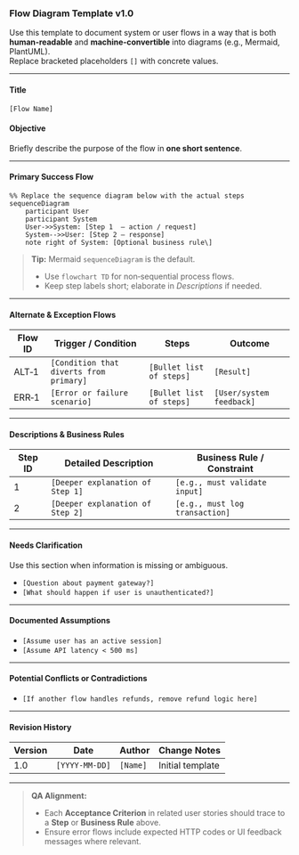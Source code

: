 ### Flow Diagram Template v1.0

Use this template to document system or user flows in a way that is both **human‑readable** and **machine‑convertible** into diagrams (e.g., Mermaid, PlantUML).  
Replace bracketed placeholders `[]` with concrete values.

---

#### Title  
`[Flow Name]`

#### Objective  
Briefly describe the purpose of the flow in **one short sentence**.

---

#### Primary Success Flow  

```mermaid
%% Replace the sequence diagram below with the actual steps
sequenceDiagram
    participant User
    participant System
    User->>System: [Step 1  — action / request]
    System-->>User: [Step 2 — response]
    note right of System: [Optional business rule\]
```

> **Tip:** Mermaid `sequenceDiagram` is the default.  
> - Use `flowchart TD` for non‑sequential process flows.  
> - Keep step labels short; elaborate in *Descriptions* if needed.

---

#### Alternate & Exception Flows  

| Flow ID | Trigger / Condition | Steps | Outcome |
|---------|--------------------|-------|---------|
| ALT‑1 | `[Condition that diverts from primary]` | `[Bullet list of steps]` | `[Result]` |
| ERR‑1 | `[Error or failure scenario]` | `[Bullet list of steps]` | `[User/system feedback]` |

---

#### Descriptions & Business Rules  

| Step ID | Detailed Description | Business Rule / Constraint |
|---------|----------------------|----------------------------|
| 1 | `[Deeper explanation of Step 1]` | `[e.g., must validate input]` |
| 2 | `[Deeper explanation of Step 2]` | `[e.g., must log transaction]` |

---

#### Needs Clarification  
Use this section when information is missing or ambiguous.

- `[Question about payment gateway?]`
- `[What should happen if user is unauthenticated?]`

---

#### Documented Assumptions  

- `[Assume user has an active session]`
- `[Assume API latency < 500 ms]`

---

#### Potential Conflicts or Contradictions  

- `[If another flow handles refunds, remove refund logic here]`

---

#### Revision History  

| Version | Date | Author | Change Notes |
|---------|------|--------|--------------|
| 1.0 | `[YYYY‑MM‑DD]` | `[Name]` | Initial template |

---

> **QA Alignment:**  
> - Each **Acceptance Criterion** in related user stories should trace to a **Step** or **Business Rule** above.  
> - Ensure error flows include expected HTTP codes or UI feedback messages where relevant.